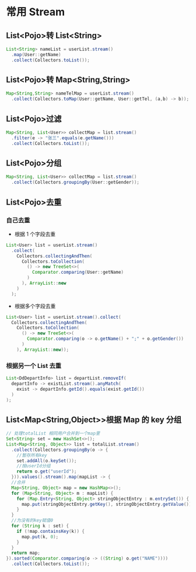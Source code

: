 # 常用 Stream

## List&lt;Pojo&gt;转 List&lt;String&gt;

```java
List<String> nameList = userList.stream()
  .map(User::getName)
  .collect(Collectors.toList());
```

## List&lt;Pojo&gt;转 Map&lt;String,String&gt;

```java
Map<String,String> nameTelMap = userList.stream()
  .collect(Collectors.toMap(User::getName, User::getTel, (a,b) -> b));
```

## List&lt;Pojo&gt;过滤

```java
Map<String, List<User>> collectMap = list.stream()
  .filter(e -> "张三".equals(e.getName()))
  .collect(Collectors.toList());
```

## List&lt;Pojo&gt;分组

```java
Map<String, List<User>> collectMap = list.stream()
  .collect(Collectors.groupingBy(User::getGender));
```

## List&lt;Pojo&gt;去重

### 自己去重

- 根据 1 个字段去重

```java
List<User> list = userList.stream()
  .collect(
    Collectors.collectingAndThen(
      Collectors.toCollection(
        () -> new TreeSet<>(
          Comparator.comparing(User::getName)
        )
      ), ArrayList::new
    )
  );
```

- 根据多个字段去重

```java
List<User> list = userList.stream().collect(
  Collectors.collectingAndThen(
    Collectors.toCollection(
      () -> new TreeSet<>(
        Comparator.comparing(o -> o.getName() + ";" + o.getGender())
      )
    ), ArrayList::new));
```

### 根据另一个 List 去重

```java
List<DdDepartInfo> list = departList.removeIf(
  departInfo -> existList.stream().anyMatch(
    exist -> departInfo.getId().equals(exist.getId())
  )
);
```

## List&lt;Map&lt;String,Object&gt;&gt;根据 Map 的 key 分组

```java
// 处理totalList 相同用户合并到一个map里
Set<String> set = new HashSet<>();
List<Map<String, Object>> list = totalList.stream()
  .collect(Collectors.groupingBy(o -> {
    //暂存所有key
    set.addAll(o.keySet());
    //按userId分组
    return o.get("userId");
  })).values().stream().map(mapList -> {
  //合并
  Map<String, Object> map = new HashMap<>();
  for (Map<String, Object> m : mapList) {
    for (Map.Entry<String, Object> stringObjectEntry : m.entrySet()) {
      map.put(stringObjectEntry.getKey(), stringObjectEntry.getValue());
    }
  }
  //为没有的key赋值0
  for (String k : set) {
    if (!map.containsKey(k)) {
      map.put(k, 0);
    }
  }
  return map;
}).sorted(Comparator.comparing(o -> ((String) o.get("NAME"))))
  .collect(Collectors.toList());
```

